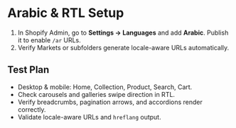 # Arabic & RTL Setup

1. In Shopify Admin, go to **Settings → Languages** and add **Arabic**. Publish it to enable `/ar` URLs.
2. Verify Markets or subfolders generate locale-aware URLs automatically.

## Test Plan
- Desktop & mobile: Home, Collection, Product, Search, Cart.
- Check carousels and galleries swipe direction in RTL.
- Verify breadcrumbs, pagination arrows, and accordions render correctly.
- Validate locale-aware URLs and `hreflang` output.
